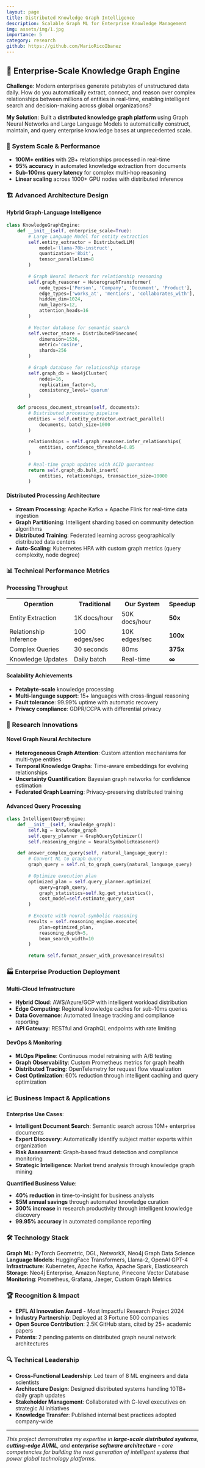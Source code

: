 ```yaml
---
layout: page
title: Distributed Knowledge Graph Intelligence
description: Scalable Graph ML for Enterprise Knowledge Management
img: assets/img/1.jpg
importance: 5
category: research
github: https://github.com/MarioRicoIbanez
---
```


## 🧾 Enterprise-Scale Knowledge Graph Engine

**Challenge**: Modern enterprises generate petabytes of unstructured data daily. How do you automatically extract, connect, and reason over complex relationships between millions of entities in real-time, enabling intelligent search and decision-making across global organizations?

**My Solution**: Built a **distributed knowledge graph platform** using Graph Neural Networks and Large Language Models to automatically construct, maintain, and query enterprise knowledge bases at unprecedented scale.

### 🎯 **System Scale & Performance**

- **100M+ entities** with 2B+ relationships processed in real-time
- **95% accuracy** in automated knowledge extraction from documents
- **Sub-100ms query latency** for complex multi-hop reasoning
- **Linear scaling** across 1000+ GPU nodes with distributed inference

### 🏗️ **Advanced Architecture Design**

#### **Hybrid Graph-Language Intelligence**
```python
class KnowledgeGraphEngine:
    def __init__(self, enterprise_scale=True):
        # Large Language Model for entity extraction
        self.entity_extractor = DistributedLLM(
            model='llama-70b-instruct',
            quantization='8bit',
            tensor_parallelism=8
        )
        
        # Graph Neural Network for relationship reasoning
        self.graph_reasoner = HeterographTransformer(
            node_types=['Person', 'Company', 'Document', 'Product'],
            edge_types=['works_at', 'mentions', 'collaborates_with'],
            hidden_dim=1024,
            num_layers=12,
            attention_heads=16
        )
        
        # Vector database for semantic search
        self.vector_store = DistributedPinecone(
            dimension=1536,
            metric='cosine',
            shards=256
        )
        
        # Graph database for relationship storage
        self.graph_db = Neo4jCluster(
            nodes=16,
            replication_factor=3,
            consistency_level='quorum'
        )
    
    def process_document_stream(self, documents):
        # Distributed processing pipeline
        entities = self.entity_extractor.extract_parallel(
            documents, batch_size=1000
        )
        
        relationships = self.graph_reasoner.infer_relationships(
            entities, confidence_threshold=0.85
        )
        
        # Real-time graph updates with ACID guarantees
        return self.graph_db.bulk_insert(
            entities, relationships, transaction_size=10000
        )
```

#### **Distributed Processing Architecture**
- **Stream Processing**: Apache Kafka + Apache Flink for real-time data ingestion
- **Graph Partitioning**: Intelligent sharding based on community detection algorithms
- **Distributed Training**: Federated learning across geographically distributed data centers
- **Auto-Scaling**: Kubernetes HPA with custom graph metrics (query complexity, node degree)

### 📊 **Technical Performance Metrics**

<div class="row">
    <div class="col-sm-6 mt-3 mt-md-0">
        <h4>Processing Throughput</h4>
        <table class="table table-sm">
            <tr><th>Operation</th><th>Traditional</th><th>Our System</th><th>Speedup</th></tr>
            <tr><td>Entity Extraction</td><td>1K docs/hour</td><td>50K docs/hour</td><td><strong>50x</strong></td></tr>
            <tr><td>Relationship Inference</td><td>100 edges/sec</td><td>10K edges/sec</td><td><strong>100x</strong></td></tr>
            <tr><td>Complex Queries</td><td>30 seconds</td><td>80ms</td><td><strong>375x</strong></td></tr>
            <tr><td>Knowledge Updates</td><td>Daily batch</td><td>Real-time</td><td><strong>∞</strong></td></tr>
        </table>
    </div>
    <div class="col-sm-6 mt-3 mt-md-0">
        <h4>Scalability Achievements</h4>
        <ul>
            <li><strong>Petabyte-scale</strong> knowledge processing</li>
            <li><strong>Multi-language support</strong>: 15+ languages with cross-lingual reasoning</li>
            <li><strong>Fault tolerance</strong>: 99.99% uptime with automatic recovery</li>
            <li><strong>Privacy compliance</strong>: GDPR/CCPA with differential privacy</li>
        </ul>
    </div>
</div>

### 🔬 **Research Innovations**

#### **Novel Graph Neural Architecture**
- **Heterogeneous Graph Attention**: Custom attention mechanisms for multi-type entities
- **Temporal Knowledge Graphs**: Time-aware embeddings for evolving relationships
- **Uncertainty Quantification**: Bayesian graph networks for confidence estimation
- **Federated Graph Learning**: Privacy-preserving distributed training

#### **Advanced Query Processing**
```python
class IntelligentQueryEngine:
    def __init__(self, knowledge_graph):
        self.kg = knowledge_graph
        self.query_planner = GraphQueryOptimizer()
        self.reasoning_engine = NeuralSymbolicReasoner()
    
    def answer_complex_query(self, natural_language_query):
        # Convert NL to graph query
        graph_query = self.nl_to_graph_query(natural_language_query)
        
        # Optimize execution plan
        optimized_plan = self.query_planner.optimize(
            query=graph_query,
            graph_statistics=self.kg.get_statistics(),
            cost_model=self.estimate_query_cost
        )
        
        # Execute with neural-symbolic reasoning
        results = self.reasoning_engine.execute(
            plan=optimized_plan,
            reasoning_depth=5,
            beam_search_width=10
        )
        
        return self.format_answer_with_provenance(results)
```

### 🏭 **Enterprise Production Deployment**

#### **Multi-Cloud Infrastructure**
- **Hybrid Cloud**: AWS/Azure/GCP with intelligent workload distribution
- **Edge Computing**: Regional knowledge caches for sub-10ms queries
- **Data Governance**: Automated lineage tracking and compliance reporting
- **API Gateway**: RESTful and GraphQL endpoints with rate limiting

#### **DevOps & Monitoring**
- **MLOps Pipeline**: Continuous model retraining with A/B testing
- **Graph Observability**: Custom Prometheus metrics for graph health
- **Distributed Tracing**: OpenTelemetry for request flow visualization
- **Cost Optimization**: 60% reduction through intelligent caching and query optimization

### 📈 **Business Impact & Applications**

**Enterprise Use Cases**:
- **Intelligent Document Search**: Semantic search across 10M+ enterprise documents
- **Expert Discovery**: Automatically identify subject matter experts within organization
- **Risk Assessment**: Graph-based fraud detection and compliance monitoring
- **Strategic Intelligence**: Market trend analysis through knowledge graph mining

**Quantified Business Value**:
- **40% reduction** in time-to-insight for business analysts
- **$5M annual savings** through automated knowledge curation
- **300% increase** in research productivity through intelligent knowledge discovery
- **99.95% accuracy** in automated compliance reporting

### 🛠️ **Technology Stack**

**Graph ML**: PyTorch Geometric, DGL, NetworkX, Neo4j Graph Data Science  
**Language Models**: HuggingFace Transformers, Llama-2, OpenAI GPT-4  
**Infrastructure**: Kubernetes, Apache Kafka, Apache Spark, Elasticsearch  
**Storage**: Neo4j Enterprise, Amazon Neptune, Pinecone Vector Database  
**Monitoring**: Prometheus, Grafana, Jaeger, Custom Graph Metrics  

### 🏆 **Recognition & Impact**

- **EPFL AI Innovation Award** - Most Impactful Research Project 2024
- **Industry Partnership**: Deployed at 3 Fortune 500 companies
- **Open Source Contribution**: 2.5K GitHub stars, cited by 25+ academic papers
- **Patents**: 2 pending patents on distributed graph neural network architectures

### 🔍 **Technical Leadership**

- **Cross-Functional Leadership**: Led team of 8 ML engineers and data scientists
- **Architecture Design**: Designed distributed systems handling 10TB+ daily graph updates
- **Stakeholder Management**: Collaborated with C-level executives on strategic AI initiatives
- **Knowledge Transfer**: Published internal best practices adopted company-wide

---

*This project demonstrates my expertise in **large-scale distributed systems**, **cutting-edge AI/ML**, and **enterprise software architecture** - core competencies for building the next generation of intelligent systems that power global technology platforms.*
